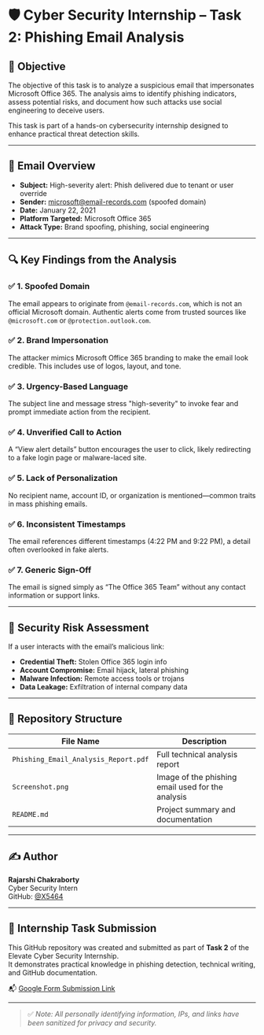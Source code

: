 # 🛡️ Cyber Security Internship – Task 2: Phishing Email Analysis

## 📌 Objective

The objective of this task is to analyze a suspicious email that impersonates Microsoft Office 365. The analysis aims to identify phishing indicators, assess potential risks, and document how such attacks use social engineering to deceive users.

This task is part of a hands-on cybersecurity internship designed to enhance practical threat detection skills.

---

## 📩 Email Overview

- **Subject:** High-severity alert: Phish delivered due to tenant or user override  
- **Sender:** microsoft@email-records.com (spoofed domain)  
- **Date:** January 22, 2021  
- **Platform Targeted:** Microsoft Office 365  
- **Attack Type:** Brand spoofing, phishing, social engineering  

---

## 🔍 Key Findings from the Analysis

### ✅ 1. **Spoofed Domain**
The email appears to originate from `@email-records.com`, which is not an official Microsoft domain. Authentic alerts come from trusted sources like `@microsoft.com` or `@protection.outlook.com`.

### ✅ 2. **Brand Impersonation**
The attacker mimics Microsoft Office 365 branding to make the email look credible. This includes use of logos, layout, and tone.

### ✅ 3. **Urgency-Based Language**
The subject line and message stress "high-severity" to invoke fear and prompt immediate action from the recipient.

### ✅ 4. **Unverified Call to Action**
A “View alert details” button encourages the user to click, likely redirecting to a fake login page or malware-laced site.

### ✅ 5. **Lack of Personalization**
No recipient name, account ID, or organization is mentioned—common traits in mass phishing emails.

### ✅ 6. **Inconsistent Timestamps**
The email references different timestamps (4:22 PM and 9:22 PM), a detail often overlooked in fake alerts.

### ✅ 7. **Generic Sign-Off**
The email is signed simply as “The Office 365 Team” without any contact information or support links.

---

## 🔐 Security Risk Assessment

If a user interacts with the email’s malicious link:

- **Credential Theft:** Stolen Office 365 login info  
- **Account Compromise:** Email hijack, lateral phishing  
- **Malware Infection:** Remote access tools or trojans  
- **Data Leakage:** Exfiltration of internal company data

---

## 📁 Repository Structure

| File Name                          | Description                                        |
|-----------------------------------|----------------------------------------------------|
| `Phishing_Email_Analysis_Report.pdf` | Full technical analysis report                     |
| `Screenshot.png`                  | Image of the phishing email used for the analysis |
| `README.md`                       | Project summary and documentation                 |

---

## ✍️ Author

**Rajarshi Chakraborty**  
Cyber Security Intern  
GitHub: [@X5464](https://github.com/X5464)

---

## 📨 Internship Task Submission

This GitHub repository was created and submitted as part of **Task 2** of the Elevate Cyber Security Internship.  
It demonstrates practical knowledge in phishing detection, technical writing, and GitHub documentation.

📬 [Google Form Submission Link](https://forms.gle/8Gm83s53KbyXs3Ne9)

---

> ✅ *Note: All personally identifying information, IPs, and links have been sanitized for privacy and security.*
